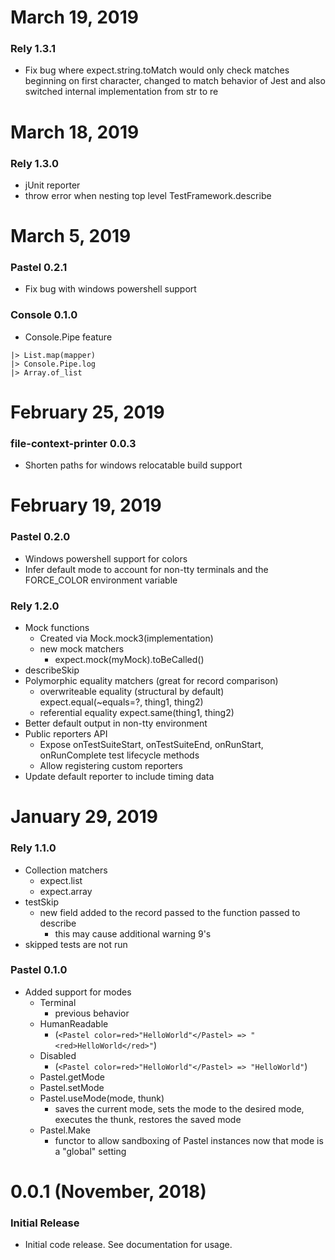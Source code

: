 # March 19, 2019
### Rely 1.3.1
* Fix bug where expect.string.toMatch would only check matches beginning on first character,
changed to match behavior of Jest and also switched internal implementation from str to re

# March 18, 2019
### Rely 1.3.0
* jUnit reporter
* throw error when nesting top level TestFramework.describe

# March 5, 2019
### Pastel 0.2.1
* Fix bug with windows powershell support

### Console 0.1.0
* Console.Pipe feature
``` foo
|> List.map(mapper)
|> Console.Pipe.log
|> Array.of_list
```

# February 25, 2019
### file-context-printer 0.0.3
* Shorten paths for windows relocatable build support

# February 19, 2019
### Pastel 0.2.0
* Windows powershell support for colors
* Infer default mode to account for non-tty terminals and the FORCE_COLOR environment variable
### Rely 1.2.0
* Mock functions
  * Created via Mock.mock3(implementation)
  * new mock matchers
    * expect.mock(myMock).toBeCalled()
* describeSkip
* Polymorphic equality matchers (great for record comparison)
  * overwriteable equality (structural by default) expect.equal(~equals=?, thing1, thing2)
  * referential equality expect.same(thing1, thing2)
* Better default output in non-tty environment
* Public reporters API
  * Expose onTestSuiteStart, onTestSuiteEnd, onRunStart, onRunComplete test lifecycle methods
  * Allow registering custom reporters
* Update default reporter to include timing data

# January 29, 2019
### Rely 1.1.0
* Collection matchers
  * expect.list
  * expect.array
* testSkip
  * new field added to the record passed to the function passed to describe
    * this may cause additional warning 9's
* skipped tests are not run

### Pastel 0.1.0
* Added support for modes
  * Terminal
    * previous behavior
  * HumanReadable
    * (```<Pastel color=red>"HelloWorld"</Pastel> => "<red>HelloWorld</red>"```)
  * Disabled
    * (```<Pastel color=red>"HelloWorld"</Pastel> => "HelloWorld"```)
  * Pastel.getMode
  * Pastel.setMode
  * Pastel.useMode(mode, thunk)
    * saves the current mode, sets the mode to the desired mode, executes the thunk, restores the saved mode
  * Pastel.Make
    * functor to allow sandboxing of Pastel instances now that mode is a "global" setting

# 0.0.1 (November, 2018)

### Initial Release

* Initial code release. See documentation for usage.
